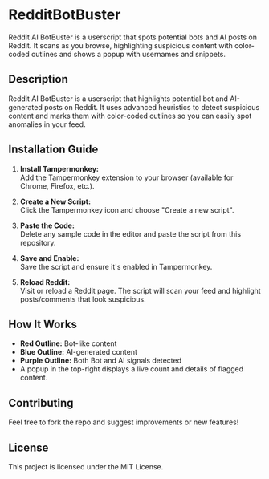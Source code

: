 # RedditBotBuster
Reddit AI BotBuster is a userscript that spots potential bots and AI posts on Reddit. It scans as you browse, highlighting suspicious content with color-coded outlines and shows a popup with usernames and snippets.

## Description

Reddit AI BotBuster is a userscript that highlights potential bot and AI-generated posts on Reddit. It uses advanced heuristics to detect suspicious content and marks them with color-coded outlines so you can easily spot anomalies in your feed.

## Installation Guide

1. **Install Tampermonkey:**  
   Add the Tampermonkey extension to your browser (available for Chrome, Firefox, etc.).

2. **Create a New Script:**  
   Click the Tampermonkey icon and choose "Create a new script".

3. **Paste the Code:**  
   Delete any sample code in the editor and paste the script from this repository.

4. **Save and Enable:**  
   Save the script and ensure it's enabled in Tampermonkey.

5. **Reload Reddit:**  
   Visit or reload a Reddit page. The script will scan your feed and highlight posts/comments that look suspicious.

## How It Works

- **Red Outline:** Bot-like content  
- **Blue Outline:** AI-generated content  
- **Purple Outline:** Both Bot and AI signals detected  
- A popup in the top-right displays a live count and details of flagged content.

## Contributing

Feel free to fork the repo and suggest improvements or new features!

## License

This project is licensed under the MIT License.
